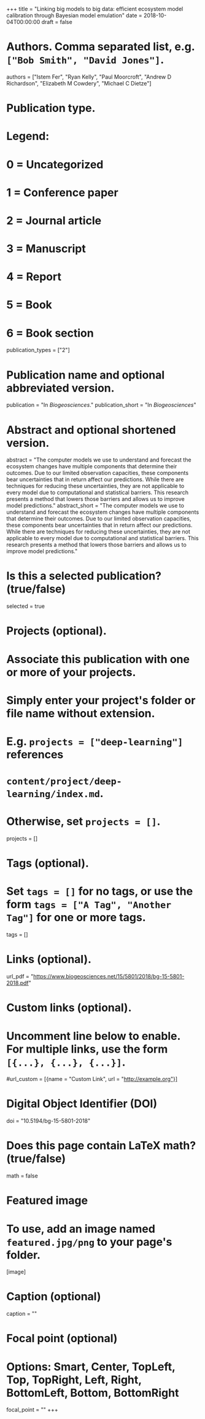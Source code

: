 +++
title = "Linking big models to big data: efficient ecosystem model calibration through Bayesian model emulation"
date = 2018-10-04T00:00:00
draft = false

# Authors. Comma separated list, e.g. `["Bob Smith", "David Jones"]`.
authors = ["Istem Fer", "Ryan Kelly", "Paul Moorcroft", "Andrew D Richardson", "Elizabeth M Cowdery", "Michael C Dietze"]

# Publication type.
# Legend:
# 0 = Uncategorized
# 1 = Conference paper
# 2 = Journal article
# 3 = Manuscript
# 4 = Report
# 5 = Book
# 6 = Book section
publication_types = ["2"]

# Publication name and optional abbreviated version.
publication = "In *Biogeosciences*."
publication_short = "In *Biogeosciences*"

# Abstract and optional shortened version.
abstract = "The computer models we use to understand and forecast the ecosystem changes have multiple components that determine their outcomes. Due to our limited observation capacities, these components bear uncertainties that in return affect our predictions. While there are techniques for reducing these uncertainties, they are not applicable to every model due to computational and statistical barriers. This research presents a method that lowers those barriers and allows us to improve model predictions."
abstract_short = "The computer models we use to understand and forecast the ecosystem changes have multiple components that determine their outcomes. Due to our limited observation capacities, these components bear uncertainties that in return affect our predictions. While there are techniques for reducing these uncertainties, they are not applicable to every model due to computational and statistical barriers. This research presents a method that lowers those barriers and allows us to improve model predictions."

# Is this a selected publication? (true/false)
selected = true

# Projects (optional).
#   Associate this publication with one or more of your projects.
#   Simply enter your project's folder or file name without extension.
#   E.g. `projects = ["deep-learning"]` references 
#   `content/project/deep-learning/index.md`.
#   Otherwise, set `projects = []`.
projects = []

# Tags (optional).
#   Set `tags = []` for no tags, or use the form `tags = ["A Tag", "Another Tag"]` for one or more tags.
tags = []

# Links (optional).
url_pdf = "https://www.biogeosciences.net/15/5801/2018/bg-15-5801-2018.pdf"


# Custom links (optional).
#   Uncomment line below to enable. For multiple links, use the form `[{...}, {...}, {...}]`.
#url_custom = [{name = "Custom Link", url = "http://example.org"}]

# Digital Object Identifier (DOI)
doi = "10.5194/bg-15-5801-2018"

# Does this page contain LaTeX math? (true/false)
math = false

# Featured image
# To use, add an image named `featured.jpg/png` to your page's folder. 
[image]
  # Caption (optional)
  caption = ""

  # Focal point (optional)
  # Options: Smart, Center, TopLeft, Top, TopRight, Left, Right, BottomLeft, Bottom, BottomRight
  focal_point = ""
+++


